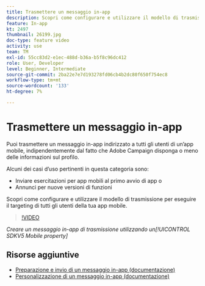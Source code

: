 ```yaml
---
title: Trasmettere un messaggio in-app
description: Scopri come configurare e utilizzare il modello di trasmissione per eseguire il targeting di tutti gli utenti della tua app mobile.
feature: In-app
kt: 2497
thumbnail: 26199.jpg
doc-type: feature video
activity: use
team: TM
exl-id: 55cc83d2-e1ec-488d-b36a-b5f8c96dc412
role: User, Developer
level: Beginner, Intermediate
source-git-commit: 2ba22e7e7d193278fd06cb4b2dc80f650f754ec8
workflow-type: tm+mt
source-wordcount: '133'
ht-degree: 7%

---
```


# Trasmettere un messaggio in-app

Puoi trasmettere un messaggio in-app indirizzato a tutti gli utenti di un’app mobile, indipendentemente dal fatto che Adobe Campaign disponga o meno delle informazioni sul profilo.

Alcuni dei casi d’uso pertinenti in questa categoria sono:

* Inviare esercitazioni per app mobili al primo avvio di app o
* Annunci per nuove versioni di funzioni

Scopri come configurare e utilizzare il modello di trasmissione per eseguire il targeting di tutti gli utenti della tua app mobile.

>[!VIDEO](https://video.tv.adobe.com/v/26199?quality=12)

*Creare un messaggio in-app di trasmissione utilizzando un[!UICONTROL SDKV5 Mobile property]*

## Risorse aggiuntive

* [Preparazione e invio di un messaggio in-app (documentazione)](https://docs.adobe.com/content/help/en/campaign-standard/using/communication-channels/in-app-messaging/preparing-and-sending-an-in-app-message.html)
* [Personalizzazione di un messaggio in-app (documentazione)](https://docs.adobe.com/content/help/en/campaign-standard/using/communication-channels/in-app-messaging/customizing-an-in-app-message.html)
